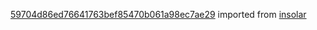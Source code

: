 [59704d86ed76641763bef85470b061a98ec7ae29](https://github.com/insolar/insolar/commit/59704d86ed76641763bef85470b061a98ec7ae29) imported from [insolar](https://github.com/insolar/insolar)
